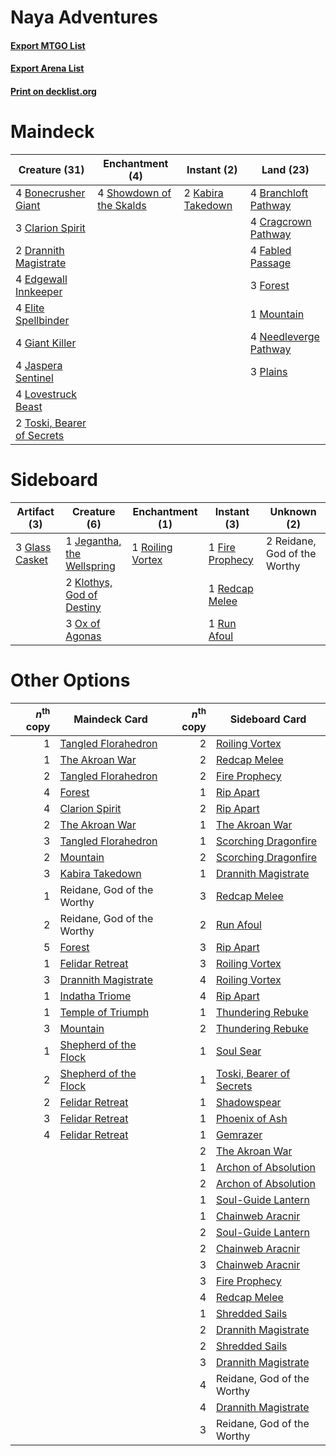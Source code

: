 # Naya Adventures

#### [Export MTGO List](../collection/Naya%20Adventures/Naya%20Adventures.txt)
#### [Export Arena List](../collection/Naya%20Adventures/Naya%20Adventures_arena.txt)
#### [Print on decklist.org](http://decklist.org/?deckmain=4%09Bonecrusher%20Giant%0A4%09Branchloft%20Pathway%0A3%09Clarion%20Spirit%0A4%09Cragcrown%20Pathway%0A2%09Drannith%20Magistrate%0A4%09Edgewall%20Innkeeper%0A4%09Elite%20Spellbinder%0A4%09Fabled%20Passage%0A3%09Forest%0A4%09Giant%20Killer%0A4%09Jaspera%20Sentinel%0A2%09Kabira%20Takedown%0A4%09Lovestruck%20Beast%0A1%09Mountain%0A4%09Needleverge%20Pathway%0A3%09Plains%0A4%09Showdown%20of%20the%20Skalds%0A2%09Toski,%20Bearer%20of%20Secrets&deckside=1%09Fire%20Prophecy%0A3%09Glass%20Casket%0A1%09Jegantha,%20the%20Wellspring%0A2%09Klothys,%20God%20of%20Destiny%0A3%09Ox%20of%20Agonas%0A1%09Redcap%20Melee%0A2%09Reidane,%20God%20of%20the%20Worthy%0A1%09Roiling%20Vortex%0A1%09Run%20Afoul)
# Maindeck

|                                            Creature (31)                                            |                                          Enchantment (4)                                          |                                        Instant (2)                                         |                                           Land (23)                                            |
|-----------------------------------------------------------------------------------------------------|---------------------------------------------------------------------------------------------------|--------------------------------------------------------------------------------------------|------------------------------------------------------------------------------------------------|
|4 [Bonecrusher Giant](http://gatherer.wizards.com/Pages/Card/Details.aspx?multiverseid=473077)       |4 [Showdown of the Skalds](http://gatherer.wizards.com/Pages/Card/Details.aspx?multiverseid=503845)|2 [Kabira Takedown](http://gatherer.wizards.com/Pages/Card/Details.aspx?multiverseid=491641)|4 [Branchloft Pathway](http://gatherer.wizards.com/Pages/Card/Details.aspx?multiverseid=491909) |
|3 [Clarion Spirit](http://gatherer.wizards.com/Pages/Card/Details.aspx?multiverseid=503610)          |                                                                                                   |                                                                                            |4 [Cragcrown Pathway](http://gatherer.wizards.com/Pages/Card/Details.aspx?multiverseid=491915)  |
|2 [Drannith Magistrate](http://gatherer.wizards.com/Pages/Card/Details.aspx?multiverseid=479531)     |                                                                                                   |                                                                                            |4 [Fabled Passage](http://gatherer.wizards.com/Pages/Card/Details.aspx?multiverseid=473206)     |
|4 [Edgewall Innkeeper](http://gatherer.wizards.com/Pages/Card/Details.aspx?multiverseid=473113)      |                                                                                                   |                                                                                            |3 [Forest](http://gatherer.wizards.com/Pages/Card/Details.aspx?multiverseid=439860)             |
|4 [Elite Spellbinder](http://gatherer.wizards.com/Pages/Card/Details.aspx?multiverseid=513494)       |                                                                                                   |                                                                                            |1 [Mountain](http://gatherer.wizards.com/Pages/Card/Details.aspx?multiverseid=439859)           |
|4 [Giant Killer](http://gatherer.wizards.com/Pages/Card/Details.aspx?multiverseid=472976)            |                                                                                                   |                                                                                            |4 [Needleverge Pathway](http://gatherer.wizards.com/Pages/Card/Details.aspx?multiverseid=491918)|
|4 [Jaspera Sentinel](http://gatherer.wizards.com/Pages/Card/Details.aspx?multiverseid=503792)        |                                                                                                   |                                                                                            |3 [Plains](http://gatherer.wizards.com/Pages/Card/Details.aspx?multiverseid=439856)             |
|4 [Lovestruck Beast](http://gatherer.wizards.com/Pages/Card/Details.aspx?multiverseid=473127)        |                                                                                                   |                                                                                            |                                                                                                |
|2 [Toski, Bearer of Secrets](http://gatherer.wizards.com/Pages/Card/Details.aspx?multiverseid=503813)|                                                                                                   |                                                                                            |                                                                                                |


# Sideboard

|                                      Artifact (3)                                       |                                            Creature (6)                                             |                                      Enchantment (1)                                      |                                       Instant (3)                                        |        Unknown (2)         |
|-----------------------------------------------------------------------------------------|-----------------------------------------------------------------------------------------------------|-------------------------------------------------------------------------------------------|------------------------------------------------------------------------------------------|----------------------------|
|3 [Glass Casket](http://gatherer.wizards.com/Pages/Card/Details.aspx?multiverseid=472977)|1 [Jegantha, the Wellspring](http://gatherer.wizards.com/Pages/Card/Details.aspx?multiverseid=479742)|1 [Roiling Vortex](http://gatherer.wizards.com/Pages/Card/Details.aspx?multiverseid=491797)|1 [Fire Prophecy](http://gatherer.wizards.com/Pages/Card/Details.aspx?multiverseid=479636)|2 Reidane, God of the Worthy|
|                                                                                         |2 [Klothys, God of Destiny](http://gatherer.wizards.com/Pages/Card/Details.aspx?multiverseid=476471) |                                                                                           |1 [Redcap Melee](http://gatherer.wizards.com/Pages/Card/Details.aspx?multiverseid=473097) |                            |
|                                                                                         |3 [Ox of Agonas](http://gatherer.wizards.com/Pages/Card/Details.aspx?multiverseid=476398)            |                                                                                           |1 [Run Afoul](http://gatherer.wizards.com/Pages/Card/Details.aspx?multiverseid=485524)    |                            |


# Other Options

|*n*<sup>th</sup> copy|                                         Maindeck Card                                          |*n*<sup>th</sup> copy|                                          Sideboard Card                                           |
|--------------------:|------------------------------------------------------------------------------------------------|--------------------:|---------------------------------------------------------------------------------------------------|
|                    1|[Tangled Florahedron](http://gatherer.wizards.com/Pages/Card/Details.aspx?multiverseid=491859)  |                    2|[Roiling Vortex](http://gatherer.wizards.com/Pages/Card/Details.aspx?multiverseid=491797)          |
|                    1|[The Akroan War](http://gatherer.wizards.com/Pages/Card/Details.aspx?multiverseid=476375)       |                    2|[Redcap Melee](http://gatherer.wizards.com/Pages/Card/Details.aspx?multiverseid=473097)            |
|                    2|[Tangled Florahedron](http://gatherer.wizards.com/Pages/Card/Details.aspx?multiverseid=491859)  |                    2|[Fire Prophecy](http://gatherer.wizards.com/Pages/Card/Details.aspx?multiverseid=479636)           |
|                    4|[Forest](http://gatherer.wizards.com/Pages/Card/Details.aspx?multiverseid=439860)               |                    1|[Rip Apart](http://gatherer.wizards.com/Pages/Card/Details.aspx?multiverseid=513717)               |
|                    4|[Clarion Spirit](http://gatherer.wizards.com/Pages/Card/Details.aspx?multiverseid=503610)       |                    2|[Rip Apart](http://gatherer.wizards.com/Pages/Card/Details.aspx?multiverseid=513717)               |
|                    2|[The Akroan War](http://gatherer.wizards.com/Pages/Card/Details.aspx?multiverseid=476375)       |                    1|[The Akroan War](http://gatherer.wizards.com/Pages/Card/Details.aspx?multiverseid=476375)          |
|                    3|[Tangled Florahedron](http://gatherer.wizards.com/Pages/Card/Details.aspx?multiverseid=491859)  |                    1|[Scorching Dragonfire](http://gatherer.wizards.com/Pages/Card/Details.aspx?multiverseid=473101)    |
|                    2|[Mountain](http://gatherer.wizards.com/Pages/Card/Details.aspx?multiverseid=439859)             |                    2|[Scorching Dragonfire](http://gatherer.wizards.com/Pages/Card/Details.aspx?multiverseid=473101)    |
|                    3|[Kabira Takedown](http://gatherer.wizards.com/Pages/Card/Details.aspx?multiverseid=491641)      |                    1|[Drannith Magistrate](http://gatherer.wizards.com/Pages/Card/Details.aspx?multiverseid=479531)     |
|                    1|Reidane, God of the Worthy                                                                      |                    3|[Redcap Melee](http://gatherer.wizards.com/Pages/Card/Details.aspx?multiverseid=473097)            |
|                    2|Reidane, God of the Worthy                                                                      |                    2|[Run Afoul](http://gatherer.wizards.com/Pages/Card/Details.aspx?multiverseid=485524)               |
|                    5|[Forest](http://gatherer.wizards.com/Pages/Card/Details.aspx?multiverseid=439860)               |                    3|[Rip Apart](http://gatherer.wizards.com/Pages/Card/Details.aspx?multiverseid=513717)               |
|                    1|[Felidar Retreat](http://gatherer.wizards.com/Pages/Card/Details.aspx?multiverseid=491638)      |                    3|[Roiling Vortex](http://gatherer.wizards.com/Pages/Card/Details.aspx?multiverseid=491797)          |
|                    3|[Drannith Magistrate](http://gatherer.wizards.com/Pages/Card/Details.aspx?multiverseid=479531)  |                    4|[Roiling Vortex](http://gatherer.wizards.com/Pages/Card/Details.aspx?multiverseid=491797)          |
|                    1|[Indatha Triome](http://gatherer.wizards.com/Pages/Card/Details.aspx?multiverseid=479768)       |                    4|[Rip Apart](http://gatherer.wizards.com/Pages/Card/Details.aspx?multiverseid=513717)               |
|                    1|[Temple of Triumph](http://gatherer.wizards.com/Pages/Card/Details.aspx?multiverseid=373560)    |                    1|[Thundering Rebuke](http://gatherer.wizards.com/Pages/Card/Details.aspx?multiverseid=491814)       |
|                    3|[Mountain](http://gatherer.wizards.com/Pages/Card/Details.aspx?multiverseid=439859)             |                    2|[Thundering Rebuke](http://gatherer.wizards.com/Pages/Card/Details.aspx?multiverseid=491814)       |
|                    1|[Shepherd of the Flock](http://gatherer.wizards.com/Pages/Card/Details.aspx?multiverseid=472990)|                    1|[Soul Sear](http://gatherer.wizards.com/Pages/Card/Details.aspx?multiverseid=485483)               |
|                    2|[Shepherd of the Flock](http://gatherer.wizards.com/Pages/Card/Details.aspx?multiverseid=472990)|                    1|[Toski, Bearer of Secrets](http://gatherer.wizards.com/Pages/Card/Details.aspx?multiverseid=503813)|
|                    2|[Felidar Retreat](http://gatherer.wizards.com/Pages/Card/Details.aspx?multiverseid=491638)      |                    1|[Shadowspear](http://gatherer.wizards.com/Pages/Card/Details.aspx?multiverseid=476487)             |
|                    3|[Felidar Retreat](http://gatherer.wizards.com/Pages/Card/Details.aspx?multiverseid=491638)      |                    1|[Phoenix of Ash](http://gatherer.wizards.com/Pages/Card/Details.aspx?multiverseid=476399)          |
|                    4|[Felidar Retreat](http://gatherer.wizards.com/Pages/Card/Details.aspx?multiverseid=491638)      |                    1|[Gemrazer](http://gatherer.wizards.com/Pages/Card/Details.aspx?multiverseid=479675)                |
|                     |                                                                                                |                    2|[The Akroan War](http://gatherer.wizards.com/Pages/Card/Details.aspx?multiverseid=476375)          |
|                     |                                                                                                |                    1|[Archon of Absolution](http://gatherer.wizards.com/Pages/Card/Details.aspx?multiverseid=472965)    |
|                     |                                                                                                |                    2|[Archon of Absolution](http://gatherer.wizards.com/Pages/Card/Details.aspx?multiverseid=472965)    |
|                     |                                                                                                |                    1|[Soul-Guide Lantern](http://gatherer.wizards.com/Pages/Card/Details.aspx?multiverseid=476488)      |
|                     |                                                                                                |                    1|[Chainweb Aracnir](http://gatherer.wizards.com/Pages/Card/Details.aspx?multiverseid=476418)        |
|                     |                                                                                                |                    2|[Soul-Guide Lantern](http://gatherer.wizards.com/Pages/Card/Details.aspx?multiverseid=476488)      |
|                     |                                                                                                |                    2|[Chainweb Aracnir](http://gatherer.wizards.com/Pages/Card/Details.aspx?multiverseid=476418)        |
|                     |                                                                                                |                    3|[Chainweb Aracnir](http://gatherer.wizards.com/Pages/Card/Details.aspx?multiverseid=476418)        |
|                     |                                                                                                |                    3|[Fire Prophecy](http://gatherer.wizards.com/Pages/Card/Details.aspx?multiverseid=479636)           |
|                     |                                                                                                |                    4|[Redcap Melee](http://gatherer.wizards.com/Pages/Card/Details.aspx?multiverseid=473097)            |
|                     |                                                                                                |                    1|[Shredded Sails](http://gatherer.wizards.com/Pages/Card/Details.aspx?multiverseid=479656)          |
|                     |                                                                                                |                    2|[Drannith Magistrate](http://gatherer.wizards.com/Pages/Card/Details.aspx?multiverseid=479531)     |
|                     |                                                                                                |                    2|[Shredded Sails](http://gatherer.wizards.com/Pages/Card/Details.aspx?multiverseid=479656)          |
|                     |                                                                                                |                    3|[Drannith Magistrate](http://gatherer.wizards.com/Pages/Card/Details.aspx?multiverseid=479531)     |
|                     |                                                                                                |                    4|Reidane, God of the Worthy                                                                         |
|                     |                                                                                                |                    4|[Drannith Magistrate](http://gatherer.wizards.com/Pages/Card/Details.aspx?multiverseid=479531)     |
|                     |                                                                                                |                    3|Reidane, God of the Worthy                                                                         |

